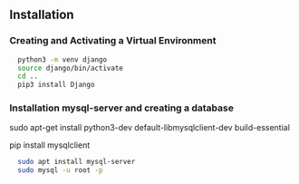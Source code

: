 ## Installation


### Creating and Activating a Virtual Environment


```bash    
  python3 -m venv django
  source django/bin/activate
  cd ..
  pip3 install Django
```

### Installation mysql-server and creating a database
sudo apt-get install python3-dev default-libmysqlclient-dev build-essential

pip install mysqlclient
```bash
  sudo apt install mysql-server
  sudo mysql -u root -p
```
